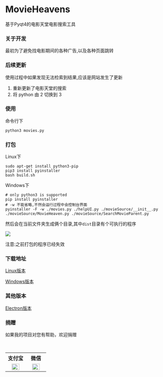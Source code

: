 # MovieHeavens

基于Pyqt4的电影天堂电影搜索工具

### 关于开发
最初为了避免找电影期间的各种广告,以及各种页面跳转

### 后续更新

使用过程中如果发现无法检索到结果,应该是网站发生了更新

1. 重新更新了电影天堂的搜索
2. 将 python 由 2 切换到 3

### 使用

命令行下

```python
python3 movies.py
```

### 打包

Linux下

```shell
sudo apt-get install python3-pip
pip3 install pyinstaller
bash build.sh
```

Windows下

```shell
# only python3 is supported
pip install pyinstaller
# -w 不能省略,不然会运行过程中会控制台界面
pyinstaller -F -w ./movies.py ./helpUI.py ./movieSource/__init__.py  ./movieSource/MovieHeaven.py ./movieSource/SearchMovieParent.py 
```

然后会在当前文件夹生成俩个目录,其中<code>dist</code>目录有个可执行的程序


![](http://ww2.sinaimg.cn/large/d9e82fa4jw1f7nembhbr1g20dq09nna1.gif)

注意:之前打包的程序已经失效

### 下载地址

[Linux版本](https://pan.baidu.com/s/1Pd3NrJRmsPeZmJrIbCxJAA)

[Windows版本](https://pan.baidu.com/s/1xVwUSlA4mAp-YQjPSUirlw)

### 其他版本

[Electron版本](https://github.com/lt94/electron-searchMovies)

### 捐赠

如果我的项目对您有帮助，欢迎捐赠

<table>
  <tr>
    <th width="50%">支付宝</th>
    <th width="50%">微信</th>
  </tr>
  <tr></tr>
  <tr align="center">
    <td><img width="70%" src="http://ww1.sinaimg.cn/large/006wYWbGly1fm10itkjb6j30aj0a9t8w.jpg"></td>
    <td><img width="70%" src="http://ww1.sinaimg.cn/large/006wYWbGly1fm10jihygsj309r09tglw.jpg"></td>
  </tr>
</table>
